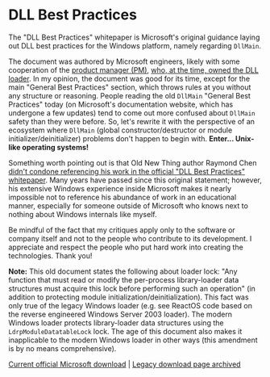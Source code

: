 # DLL Best Practices

The "DLL Best Practices" whitepaper is Microsoft's original guidance laying out DLL best practices for the Windows platform, namely regarding `DllMain`.

The document was authored by Microsoft engineers, likely with some cooperation of the [product manager (PM)](https://medium.com/@adiagashe/microsoft-program-manager-overview-everything-you-need-to-know-from-application-to-interview-33eab7fb0dde), [who, at the time, owned the DLL loader](https://learn.microsoft.com/en-us/archive/blogs/larryosterman/best-practices-for-dllmain). In my opinion, the document was good for its time, except for the main "General Best Practices" section, which throws rules at you without any structure or reasoning. People reading the old `DllMain` "General Best Practices" today (on Microsoft's documentation website, which has undergone a few updates) tend to come out more confused about `DllMain` safety than they were before. So, let's rewrite it with the perspective of an ecosystem where `DllMain` (global constructor/destructor or module initializer/deinitializer) problems don't happen to begin with. **Enter... Unix-like operating systems!**

Something worth pointing out is that Old New Thing author Raymond Chen [didn't condone referencing his work in the official "DLL Best Practices" whitepaper](https://devblogs.microsoft.com/oldnewthing/20070810-00/?p=25623). Many years have passed since this original statement; however, his extensive Windows experience inside Microsoft makes it nearly impossible not to reference his abundance of work in an educational manner, especially for someone outside of Microsoft who knows next to nothing about Windows internals like myself.

Be mindful of the fact that my critiques apply only to the software or company itself and not to the people who contribute to its development. I appreciate and respect the people who put hard work into creating the technologies. Thank you!

**Note:** This old document states the following about loader lock: "Any function that must read or modify the per-process library-loader data structures must acquire this lock before performing such an operation" (in addition to protecting module initialization/deinitialization). This fact was only true of the legacy Windows loader (e.g. see ReactOS code based on the reverse engineered Windows Server 2003 loader). The modern Windows loader protects library-loader data structures using the `LdrpModuleDatatableLock` lock. The age of this document also makes it inapplicable to the modern Windows loader in other ways (this amendment is by no means comprehensive).

[Current official Microsoft download](https://download.microsoft.com/download/a/f/7/af7777e5-7dcd-4800-8a0a-b18336565f5b/DLL_bestprac.doc) | [Legacy download page archived](https://web.archive.org/web/20101029013644/http://www.microsoft.com/whdc/driver/kernel/DLL_bestprac.mspx)
